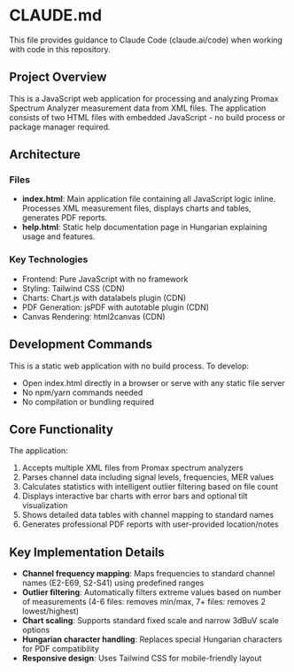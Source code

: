 # CLAUDE.md

This file provides guidance to Claude Code (claude.ai/code) when working with code in this repository.

## Project Overview

This is a JavaScript web application for processing and analyzing Promax Spectrum Analyzer measurement data from XML files. The application consists of two HTML files with embedded JavaScript - no build process or package manager required.

## Architecture

### Files
- **index.html**: Main application file containing all JavaScript logic inline. Processes XML measurement files, displays charts and tables, generates PDF reports.
- **help.html**: Static help documentation page in Hungarian explaining usage and features.

### Key Technologies
- Frontend: Pure JavaScript with no framework
- Styling: Tailwind CSS (CDN)
- Charts: Chart.js with datalabels plugin (CDN)
- PDF Generation: jsPDF with autotable plugin (CDN)
- Canvas Rendering: html2canvas (CDN)

## Development Commands

This is a static web application with no build process. To develop:
- Open index.html directly in a browser or serve with any static file server
- No npm/yarn commands needed
- No compilation or bundling required

## Core Functionality

The application:
1. Accepts multiple XML files from Promax spectrum analyzers
2. Parses channel data including signal levels, frequencies, MER values
3. Calculates statistics with intelligent outlier filtering based on file count
4. Displays interactive bar charts with error bars and optional tilt visualization
5. Shows detailed data tables with channel mapping to standard names
6. Generates professional PDF reports with user-provided location/notes

## Key Implementation Details

- **Channel frequency mapping**: Maps frequencies to standard channel names (E2-E69, S2-S41) using predefined ranges
- **Outlier filtering**: Automatically filters extreme values based on number of measurements (4-6 files: removes min/max, 7+ files: removes 2 lowest/highest)
- **Chart scaling**: Supports standard fixed scale and narrow 3dBuV scale options
- **Hungarian character handling**: Replaces special Hungarian characters for PDF compatibility
- **Responsive design**: Uses Tailwind CSS for mobile-friendly layout